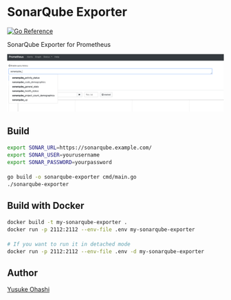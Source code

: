 SonarQube Exporter
========================
[![Go Reference](https://pkg.go.dev/badge/github.com/junkpiano/sonarqube-exporter.svg)](https://pkg.go.dev/github.com/junkpiano/sonarqube-exporter)

SonarQube Exporter for Prometheus

![](./images/prometheus_commands.png)

## Build

```bash
export SONAR_URL=https://sonarqube.example.com/
export SONAR_USER=yourusername
export SONAR_PASSWORD=yourpassword

go build -o sonarqube-exporter cmd/main.go
./sonarqube-exporter
```

## Build with Docker

```bash
docker build -t my-sonarqube-exporter .
docker run -p 2112:2112 --env-file .env my-sonarqube-exporter 

# If you want to run it in detached mode
docker run -p 2112:2112 --env-file .env -d my-sonarqube-exporter 
```

## Author

[Yusuke Ohashi](mailto:github@junkpiano.me)
